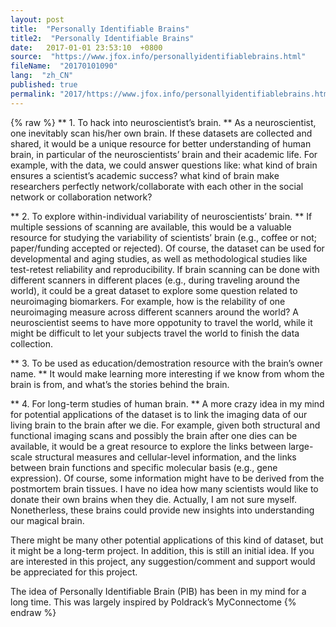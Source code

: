 ```yaml
---
layout: post
title:  "Personally Identifiable Brains"
title2:  "Personally Identifiable Brains"
date:   2017-01-01 23:53:10  +0800
source:  "https://www.jfox.info/personallyidentifiablebrains.html"
fileName:  "20170101090"
lang:  "zh_CN"
published: true
permalink: "2017/https://www.jfox.info/personallyidentifiablebrains.html"
---
```

{% raw %}
** 1. To hack into neuroscientist’s brain. ** As a neuroscientist, one inevitably scan his/her own brain. If these datasets are collected and shared, it would be a unique resource for better understanding of human brain, in particular of the neuroscientists’ brain and their academic life. For example, with the data, we could answer questions like: what kind of brain ensures a scientist’s academic success? what kind of brain make researchers perfectly network/collaborate with each other in the social network or collaboration network? 

** 2. To explore within-individual variability of neuroscientists’ brain. ** If multiple sessions of scanning are available, this would be a valuable resource for studying the variability of scientists’ brain (e.g., coffee or not; paper/funding accepted or rejected). Of course, the dataset can be used for developmental and aging studies, as well as methodological studies like test-retest reliability and reproducibility. If brain scanning can be done with different scanners in different places (e.g., during traveling around the world), it could be a great dataset to explore some question related to neuroimaging biomarkers. For example, how is the relability of one neuroimaging measure across different scanners around the world? A neuroscientist seems to have more oppotunity to travel the world, while it might be difficult to let your subjects travel the world to finish the data collection. 

** 3. To be used as education/demostration resource with the brain’s owner name. ** It would make learning more interesting if we know from whom the brain is from, and what’s the stories behind the brain. 

** 4. For long-term studies of human brain. ** A more crazy idea in my mind for potential applications of the dataset is to link the imaging data of our living brain to the brain after we die. For example, given both structural and functional imaging scans and possibly the brain after one dies can be available, it would be a great resource to explore the links between large-scale structural measures and cellular-level information, and the links between brain functions and specific molecular basis (e.g., gene expression). Of course, some information might have to be derived from the postmortem brain tissues. I have no idea how many scientists would like to donate their own brains when they die. Actually, I am not sure myself. Nonetherless, these brains could provide new insights into understanding our magical brain. 

 There might be many other potential applications of this kind of dataset, but it might be a long-term project. In addition, this is still an initial idea. If you are interested in this project, any suggestion/comment and support would be appreciated for this project. 

 The idea of Personally Identifiable Brain (PIB) has been in my mind for a long time. This was largely inspired by Poldrack’s MyConnectome
{% endraw %}